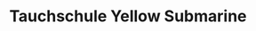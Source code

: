 ---
title: "Tauchschule Yellow Submarine"
url: /erfurt/tauchschule-yellow-submarine/
shop: Tauchen
---